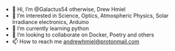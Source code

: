- 👋 Hi, I’m @Galactus54 otherwise, Drew Hmiel
- 👀 I’m interested in Science, Optics, Atmospheric Physics, Solar Irradiance electronics, Arduino 
- 🌱 I’m currently learning python
- 💞️ I’m looking to collaborate on Docker, Poetry and others
- 📫 How to reach me andrewhmiel@protonmail.com

<!---
Galactus54/Galactus54 is a ✨ special ✨ repository because its `README.md` (this file) appears on your GitHub profile.
You can click the Preview link to take a look at your changes.
--->
